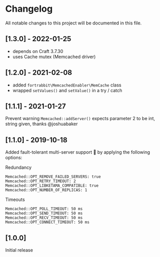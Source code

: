 # Changelog

All notable changes to this project will be documented in this file.

## [1.3.0] - 2022-01-25
- depends on Craft 3.7.30
- uses Cache mutex (Memcached driver) 

## [1.2.0] - 2021-02-08
- added `fortrabbit\MemcachedEnabler\MemCache` class 
- wrapped `setValues()` and `setValue()` in a try / catch 

## [1.1.1] - 2021-01-27
Prevent warning `Memcached::addServer()` expects parameter 2 to be int, string given, thanks @joshuabaker

## [1.1.0] - 2019-10-18
Added fault-tolerant multi-server support 🎉
by applying the following options:

Redundancy

```
Memcached::OPT_REMOVE_FAILED_SERVERS: true
Memcached::OPT_RETRY_TIMEOUT: 2
Memcached::OPT_LIBKETAMA_COMPATIBLE: true
Memcached::OPT_NUMBER_OF_REPLICAS: 1
```

Timeouts

```
Memcached::OPT_POLL_TIMEOUT: 50 ms
Memcached::OPT_SEND_TIMEOUT: 50 ms
Memcached::OPT_RECV_TIMEOUT: 50 ms
Memcached::OPT_CONNECT_TIMEOUT: 50 ms
```
 
## [1.0.0]

Initial release
